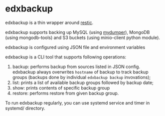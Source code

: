 # edxbackup

edxbackup is a thin wrapper around [restic](https://restic.net/).

edxbackup supports backing up MySQL (using [mydumper](https://github.com/mydumper/mydumper)), MongoDB (using mongodb-tools) and S3 buckets (using minio-client python module).

edxbackup is configured using JSON file and environment variables

edxbackup is a CLI tool that supports following operations:

1. backup: performs backup from sources listed in JSON config. edxbackup always overwrites `hostname` of backup to track backup groups (backups done by individual `edxbackup backup` invovations);
2. list: prints a list of available backup groups followed by backup date;
2. show: prints contents of specific backup group
3. restore: performs restore from given backup group.

To run edxbackup regularly, you can use systemd service and timer in systemd/ directory.

